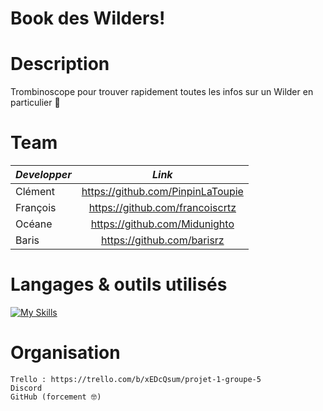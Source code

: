 # Book des Wilders!

# Description

Trombinoscope pour trouver rapidement toutes les infos sur un Wilder en particulier 🚀

# Team

| *Developper*      | *Link*                              | 
| -------------     |:-------------:                      |
| Clément           | <https://github.com/PinpinLaToupie> |
| François          | <https://github.com/francoiscrtz>   |
| Océane            | <https://github.com/Midunighto>     |
| Baris             | <https://github.com/barisrz>        |


# Langages & outils utilisés

[![My Skills](https://skillicons.dev/icons?i=git,js,html,css,figma&theme=light)](https://skillicons.dev)
# Organisation 

    Trello : https://trello.com/b/xEDcQsum/projet-1-groupe-5
    Discord
    GitHub (forcement 🤓)
